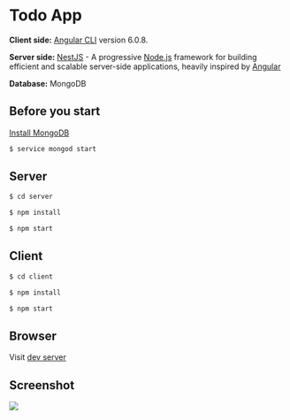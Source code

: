# Todo App

**Client side:** [Angular CLI](https://github.com/angular/angular-cli) version 6.0.8.  
  
**Server side:** [NestJS](https://nestjs.com/) - A progressive <a href="http://nodejs.org" target="blank">Node.js</a> framework for building efficient and scalable server-side applications, heavily inspired by <a href="https://angular.io" target="blank">Angular</a>  
  
**Database:** MongoDB

## Before you start

[Install MongoDB](https://docs.mongodb.com/manual/installation/)

```bash 
$ service mongod start
```


## Server

```bash
$ cd server
```

```bash
$ npm install
```

```bash
$ npm start
```

## Client

```bash
$ cd client
```

```bash
$ npm install
```

```bash
$ npm start
```

## Browser

Visit [dev server](http://localhost:4200)

## Screenshot

<img draggable="false" src="https://i.ibb.co/2qhJ3Rv/Screenshot-from-2019-07-04-18-18-20.png">
